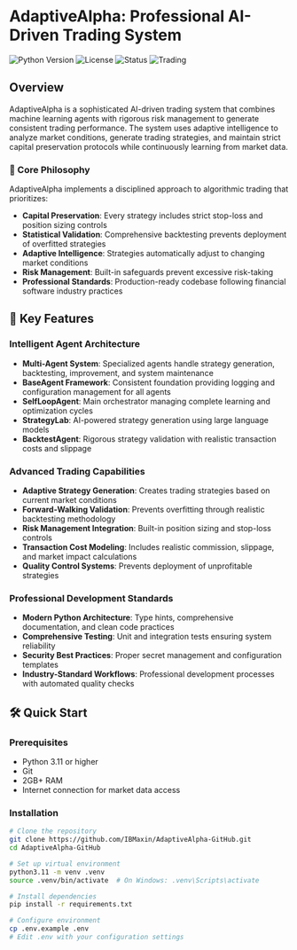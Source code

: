 # AdaptiveAlpha: Professional AI-Driven Trading System
![Python Version](https://img.shields.io/badge/python-3.11+-blue.svg)
![License](https://img.shields.io/badge/license-MIT-green.svg)
![Status](https://img.shields.io/badge/status-production--ready-green.svg)
![Trading](https://img.shields.io/badge/trading-algorithmic-blue.svg)

## Overview
AdaptiveAlpha is a sophisticated AI-driven trading system that combines machine learning agents with rigorous risk management to generate consistent trading performance. The system uses adaptive intelligence to analyze market conditions, generate trading strategies, and maintain strict capital preservation protocols while continuously learning from market data.

### 🎯 Core Philosophy
AdaptiveAlpha implements a disciplined approach to algorithmic trading that prioritizes:
- **Capital Preservation**: Every strategy includes strict stop-loss and position sizing controls
- **Statistical Validation**: Comprehensive backtesting prevents deployment of overfitted strategies
- **Adaptive Intelligence**: Strategies automatically adjust to changing market conditions
- **Risk Management**: Built-in safeguards prevent excessive risk-taking
- **Professional Standards**: Production-ready codebase following financial software industry practices

## 🚀 Key Features
### Intelligent Agent Architecture
- **Multi-Agent System**: Specialized agents handle strategy generation, backtesting, improvement, and system maintenance
- **BaseAgent Framework**: Consistent foundation providing logging and configuration management for all agents
- **SelfLoopAgent**: Main orchestrator managing complete learning and optimization cycles
- **StrategyLab**: AI-powered strategy generation using large language models
- **BacktestAgent**: Rigorous strategy validation with realistic transaction costs and slippage

### Advanced Trading Capabilities
- **Adaptive Strategy Generation**: Creates trading strategies based on current market conditions
- **Forward-Walking Validation**: Prevents overfitting through realistic backtesting methodology
- **Risk Management Integration**: Built-in position sizing and stop-loss controls
- **Transaction Cost Modeling**: Includes realistic commission, slippage, and market impact calculations
- **Quality Control Systems**: Prevents deployment of unprofitable strategies

### Professional Development Standards
- **Modern Python Architecture**: Type hints, comprehensive documentation, and clean code practices
- **Comprehensive Testing**: Unit and integration tests ensuring system reliability
- **Security Best Practices**: Proper secret management and configuration templates
- **Industry-Standard Workflows**: Professional development processes with automated quality checks

## 🛠 Quick Start
### Prerequisites
- Python 3.11 or higher
- Git
- 2GB+ RAM
- Internet connection for market data access

### Installation
```bash
# Clone the repository
git clone https://github.com/IBMaxin/AdaptiveAlpha-GitHub.git
cd AdaptiveAlpha-GitHub

# Set up virtual environment
python3.11 -m venv .venv
source .venv/bin/activate  # On Windows: .venv\Scripts\activate

# Install dependencies
pip install -r requirements.txt

# Configure environment
cp .env.example .env
# Edit .env with your configuration settings
